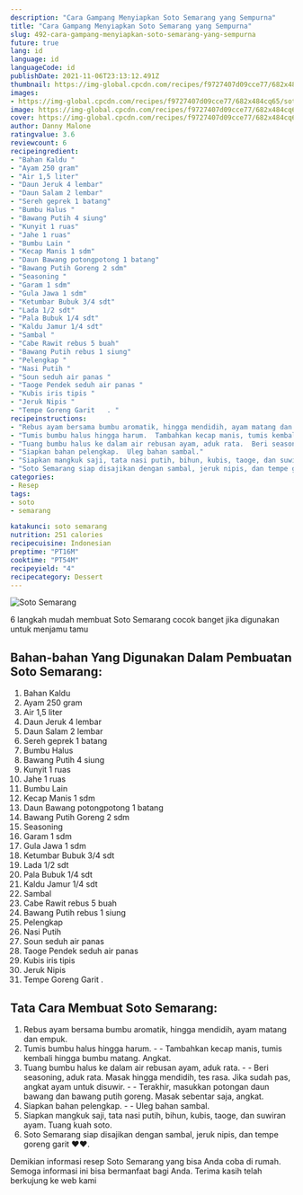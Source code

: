```yaml
---
description: "Cara Gampang Menyiapkan Soto Semarang yang Sempurna"
title: "Cara Gampang Menyiapkan Soto Semarang yang Sempurna"
slug: 492-cara-gampang-menyiapkan-soto-semarang-yang-sempurna
future: true
lang: id
language: id
languageCode: id
publishDate: 2021-11-06T23:13:12.491Z 
thumbnail: https://img-global.cpcdn.com/recipes/f9727407d09cce77/682x484cq65/soto-semarang-foto-resep-utama.png
images:
- https://img-global.cpcdn.com/recipes/f9727407d09cce77/682x484cq65/soto-semarang-foto-resep-utama.png
image: https://img-global.cpcdn.com/recipes/f9727407d09cce77/682x484cq65/soto-semarang-foto-resep-utama.png
cover: https://img-global.cpcdn.com/recipes/f9727407d09cce77/682x484cq65/soto-semarang-foto-resep-utama.png
author: Danny Malone
ratingvalue: 3.6
reviewcount: 6
recipeingredient:
- "Bahan Kaldu "
- "Ayam 250 gram"
- "Air 1,5 liter"
- "Daun Jeruk 4 lembar"
- "Daun Salam 2 lembar"
- "Sereh geprek 1 batang"
- "Bumbu Halus "
- "Bawang Putih 4 siung"
- "Kunyit 1 ruas"
- "Jahe 1 ruas"
- "Bumbu Lain "
- "Kecap Manis 1 sdm"
- "Daun Bawang potongpotong 1 batang"
- "Bawang Putih Goreng 2 sdm"
- "Seasoning "
- "Garam 1 sdm"
- "Gula Jawa 1 sdm"
- "Ketumbar Bubuk 3/4 sdt"
- "Lada 1/2 sdt"
- "Pala Bubuk 1/4 sdt"
- "Kaldu Jamur 1/4 sdt"
- "Sambal "
- "Cabe Rawit rebus 5 buah"
- "Bawang Putih rebus 1 siung"
- "Pelengkap "
- "Nasi Putih "
- "Soun seduh air panas "
- "Taoge Pendek seduh air panas "
- "Kubis iris tipis "
- "Jeruk Nipis "
- "Tempe Goreng Garit   . "
recipeinstructions:
- "Rebus ayam bersama bumbu aromatik, hingga mendidih, ayam matang dan empuk."
- "Tumis bumbu halus hingga harum.  Tambahkan kecap manis, tumis kembali hingga bumbu matang. Angkat."
- "Tuang bumbu halus ke dalam air rebusan ayam, aduk rata.  Beri seasoning, aduk rata. Masak hingga mendidih, tes rasa. Jika sudah pas, angkat ayam untuk disuwir.  Terakhir, masukkan potongan daun bawang dan bawang putih goreng. Masak sebentar saja, angkat."
- "Siapkan bahan pelengkap.  Uleg bahan sambal."
- "Siapkan mangkuk saji, tata nasi putih, bihun, kubis, taoge, dan suwiran ayam. Tuang kuah soto."
- "Soto Semarang siap disajikan dengan sambal, jeruk nipis, dan tempe goreng garit ♥️♥️."
categories:
- Resep
tags:
- soto
- semarang

katakunci: soto semarang 
nutrition: 251 calories
recipecuisine: Indonesian
preptime: "PT16M"
cooktime: "PT54M"
recipeyield: "4"
recipecategory: Dessert
---
```



![Soto Semarang](https://img-global.cpcdn.com/recipes/f9727407d09cce77/682x484cq65/soto-semarang-foto-resep-utama.png)

6 langkah mudah membuat  Soto Semarang cocok banget jika digunakan untuk menjamu tamu

<!--inarticleads1-->

## Bahan-bahan Yang Digunakan Dalam Pembuatan Soto Semarang:

1. Bahan Kaldu 
1. Ayam 250 gram
1. Air 1,5 liter
1. Daun Jeruk 4 lembar
1. Daun Salam 2 lembar
1. Sereh geprek 1 batang
1. Bumbu Halus 
1. Bawang Putih 4 siung
1. Kunyit 1 ruas
1. Jahe 1 ruas
1. Bumbu Lain 
1. Kecap Manis 1 sdm
1. Daun Bawang potongpotong 1 batang
1. Bawang Putih Goreng 2 sdm
1. Seasoning 
1. Garam 1 sdm
1. Gula Jawa 1 sdm
1. Ketumbar Bubuk 3/4 sdt
1. Lada 1/2 sdt
1. Pala Bubuk 1/4 sdt
1. Kaldu Jamur 1/4 sdt
1. Sambal 
1. Cabe Rawit rebus 5 buah
1. Bawang Putih rebus 1 siung
1. Pelengkap 
1. Nasi Putih 
1. Soun seduh air panas 
1. Taoge Pendek seduh air panas 
1. Kubis iris tipis 
1. Jeruk Nipis 
1. Tempe Goreng Garit   . 



<!--inarticleads2-->

## Tata Cara Membuat Soto Semarang:

1. Rebus ayam bersama bumbu aromatik, hingga mendidih, ayam matang dan empuk.
1. Tumis bumbu halus hingga harum. -  - Tambahkan kecap manis, tumis kembali hingga bumbu matang. Angkat.
1. Tuang bumbu halus ke dalam air rebusan ayam, aduk rata. -  - Beri seasoning, aduk rata. Masak hingga mendidih, tes rasa. Jika sudah pas, angkat ayam untuk disuwir. -  - Terakhir, masukkan potongan daun bawang dan bawang putih goreng. Masak sebentar saja, angkat.
1. Siapkan bahan pelengkap. -  - Uleg bahan sambal.
1. Siapkan mangkuk saji, tata nasi putih, bihun, kubis, taoge, dan suwiran ayam. Tuang kuah soto.
1. Soto Semarang siap disajikan dengan sambal, jeruk nipis, dan tempe goreng garit ♥️♥️.




Demikian informasi  resep Soto Semarang   yang bisa Anda coba di rumah. Semoga informasi ini bisa bermanfaat bagi Anda. Terima kasih telah berkujung ke web kami
